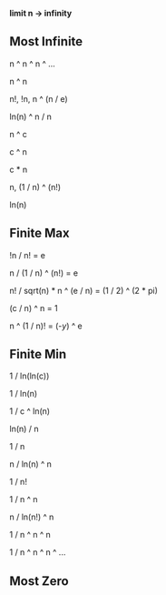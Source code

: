 **limit n -> infinity**

## Most Infinite

n ^ n ^ n ^ ...

n ^ n

n!, !n, n ^ (n / e)

ln(n) ^ n / n

n ^ c

c ^ n

c * n

n, (1 / n) ^ (n!)

ln(n)

## Finite Max

!n / n! = e

n / (1 / n) ^ (n!) = e

n! / sqrt(n) * n ^ (e / n) = (1 / 2) ^ (2 * pi)

(c / n) ^ n = 1

n ^ (1 / n)! = (-*y*) ^ e

## Finite Min

1 / ln(ln(c))

1 / ln(n)

1 / c ^ ln(n)

ln(n) / n

1 / n

n / ln(n) ^ n

1 / n!

1 / n ^ n

n / ln(n!) ^ n

1 / n ^ n ^ n

1 / n ^ n ^ n ^ ...

## Most Zero
